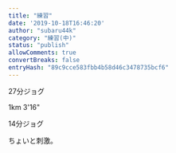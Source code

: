 ```yaml
---
title: "練習"
date: '2019-10-18T16:46:20'
author: "subaru44k"
category: "練習(中)"
status: "publish"
allowComments: true
convertBreaks: false
entryHash: "89c9cce583fbb4b58d46c3478735bcf6"
---
```

27分ジョグ

1km
3'16"

14分ジョグ

ちょいと刺激。
